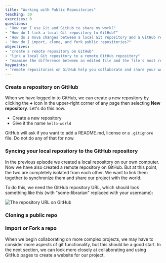 ```yaml
---
title: "Working with Public Repositories"
teaching: 30
exercises: 0
questions:
- "How can I use Git and GitHub to share my work?"
- "How do I link a local Git repository to GitHub?"
- "How do I move changes between a local Git repository and a GitHub repository?"
- "How do I import, clone, and fork public repositories?"
objectives:
- "create a remote repository on GitHub"
- "link a local Git repository to a remote GitHub repository"
- "examine the difference between an edited file and the file's most recently committed version"
keypoints:
- "remote repositories on GitHub help you collaborate and share your work"
---
```


### Create a repository on GitHub

When we have logged in to GitHub, we can create a new repository by clicking the **+** icon in the upper-right corner of
any page then selecting **New repository**. Let's do this now.

* Create a new repository
* Give it the name `hello-world`

GitHub will ask if you want to add a README.md, license or a `.gitignore` file. Do not do any of that for now.

### Syncing your local repository to the GitHub repository

In the previous episode we created a local repository on our own computer.
Now we have also created a remote repository on GitHub.
But at this point, the two are completely isolated from each other.
We want to link them together to synchronize them and share our project with the world.

To do this, we need the GitHub repository URL, which should look something like this
(with "some-librarian" replaced with your username):

![The repository URL on GitHub](../fig/repository-url.png)

### Cloning a public repo

### Import or Fork a repo


When we begin collaborating on more complex projects, we may have to consider more aspects of git functionality, but this should be a good start. In the next section, we can look more closely at collaborating and using GitHub pages to create a website for our project.